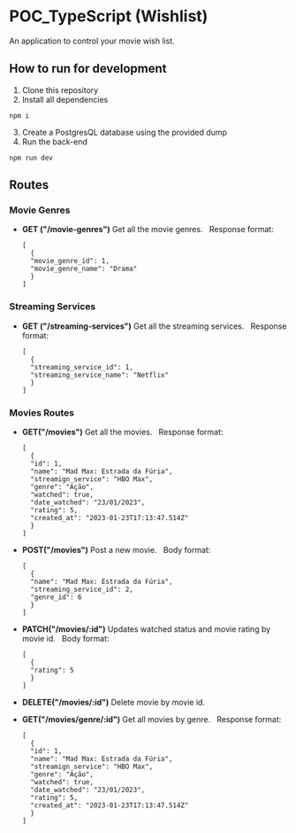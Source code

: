 # POC_TypeScript (Wishlist)

An application to control your movie wish list.

## How to run for development

1. Clone this repository
2. Install all dependencies

```
npm i
```

3. Create a PostgresQL database using the provided dump
4. Run the back-end

```
npm run dev
```

## Routes

### Movie Genres

- **GET ("/movie-genres")**
  Get all the movie genres.
  &nbsp;
  Response format:

  ```
  [
    {
    "movie_genre_id": 1,
    "movie_genre_name": "Drama"
    }
  ]
  ```

### Streaming Services

- **GET ("/streaming-services")**
  Get all the streaming services.
  &nbsp;
  Response format:

  ```
  [
    {
    "streaming_service_id": 1,
    "streaming_service_name": "Netflix"
    }
  ]
  ```

### Movies Routes

- **GET("/movies")**
  Get all the movies.
  &nbsp;
  Response format:

  ```
  [
    {
    "id": 1,
    "name": "Mad Max: Estrada da Fúria",
    "streamign_service": "HBO Max",
    "genre": "Ação",
    "watched": true,
    "date_watched": "23/01/2023",
    "rating": 5,
    "created_at": "2023-01-23T17:13:47.514Z"
    }
  ]
  ```

- **POST("/movies")**
  Post a new movie.
  &nbsp;
  Body format:

  ```
  [
    {
    "name": "Mad Max: Estrada da Fúria",
    "streaming_service_id": 2,
    "genre_id": 6
    }
  ]
  ```

- **PATCH("/movies/:id")**
  Updates watched status and movie rating by movie id.
  &nbsp;
  Body format:

  ```
  [
    {
    "rating": 5
    }
  ]
  ```

- **DELETE("/movies/:id")**
  Delete movie by movie id.
  &nbsp;

- **GET("/movies/genre/:id")**
  Get all movies by genre.
  &nbsp;
  Response format:

  ```
  [
    {
    "id": 1,
    "name": "Mad Max: Estrada da Fúria",
    "streamign_service": "HBO Max",
    "genre": "Ação",
    "watched": true,
    "date_watched": "23/01/2023",
    "rating": 5,
    "created_at": "2023-01-23T17:13:47.514Z"
    }
  ]
  ```
